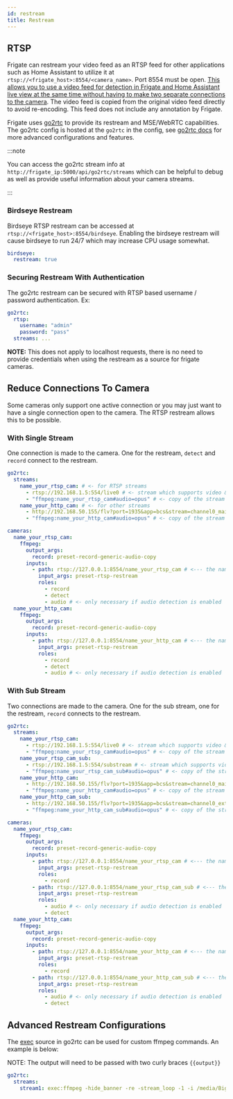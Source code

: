 ```yaml
---
id: restream
title: Restream
---
```


## RTSP

Frigate can restream your video feed as an RTSP feed for other applications such as Home Assistant to utilize it at `rtsp://<frigate_host>:8554/<camera_name>`. Port 8554 must be open. [This allows you to use a video feed for detection in Frigate and Home Assistant live view at the same time without having to make two separate connections to the camera](#reduce-connections-to-camera). The video feed is copied from the original video feed directly to avoid re-encoding. This feed does not include any annotation by Frigate.

Frigate uses [go2rtc](https://github.com/AlexxIT/go2rtc/tree/v1.9.2) to provide its restream and MSE/WebRTC capabilities. The go2rtc config is hosted at the `go2rtc` in the config, see [go2rtc docs](https://github.com/AlexxIT/go2rtc/tree/v1.9.2#configuration) for more advanced configurations and features.

:::note

You can access the go2rtc stream info at `http://frigate_ip:5000/api/go2rtc/streams` which can be helpful to debug as well as provide useful information about your camera streams.

:::

### Birdseye Restream

Birdseye RTSP restream can be accessed at `rtsp://<frigate_host>:8554/birdseye`. Enabling the birdseye restream will cause birdseye to run 24/7 which may increase CPU usage somewhat.

```yaml
birdseye:
  restream: true
```

### Securing Restream With Authentication

The go2rtc restream can be secured with RTSP based username / password authentication. Ex:

```yaml
go2rtc:
  rtsp:
    username: "admin"
    password: "pass"
  streams: ...
```

**NOTE:** This does not apply to localhost requests, there is no need to provide credentials when using the restream as a source for frigate cameras.

## Reduce Connections To Camera

Some cameras only support one active connection or you may just want to have a single connection open to the camera. The RTSP restream allows this to be possible.

### With Single Stream

One connection is made to the camera. One for the restream, `detect` and `record` connect to the restream.

```yaml
go2rtc:
  streams:
    name_your_rtsp_cam: # <- for RTSP streams
      - rtsp://192.168.1.5:554/live0 # <- stream which supports video & aac audio
      - "ffmpeg:name_your_rtsp_cam#audio=opus" # <- copy of the stream which transcodes audio to the missing codec (usually will be opus)
    name_your_http_cam: # <- for other streams
      - http://192.168.50.155/flv?port=1935&app=bcs&stream=channel0_main.bcs&user=user&password=password # <- stream which supports video & aac audio
      - "ffmpeg:name_your_http_cam#audio=opus" # <- copy of the stream which transcodes audio to the missing codec (usually will be opus)

cameras:
  name_your_rtsp_cam:
    ffmpeg:
      output_args:
        record: preset-record-generic-audio-copy
      inputs:
        - path: rtsp://127.0.0.1:8554/name_your_rtsp_cam # <--- the name here must match the name of the camera in restream
          input_args: preset-rtsp-restream
          roles:
            - record
            - detect
            - audio # <- only necessary if audio detection is enabled
  name_your_http_cam:
    ffmpeg:
      output_args:
        record: preset-record-generic-audio-copy
      inputs:
        - path: rtsp://127.0.0.1:8554/name_your_http_cam # <--- the name here must match the name of the camera in restream
          input_args: preset-rtsp-restream
          roles:
            - record
            - detect
            - audio # <- only necessary if audio detection is enabled
```

### With Sub Stream

Two connections are made to the camera. One for the sub stream, one for the restream, `record` connects to the restream.

```yaml
go2rtc:
  streams:
    name_your_rtsp_cam:
      - rtsp://192.168.1.5:554/live0 # <- stream which supports video & aac audio. This is only supported for rtsp streams, http must use ffmpeg
      - "ffmpeg:name_your_rtsp_cam#audio=opus" # <- copy of the stream which transcodes audio to opus
    name_your_rtsp_cam_sub:
      - rtsp://192.168.1.5:554/substream # <- stream which supports video & aac audio. This is only supported for rtsp streams, http must use ffmpeg
      - "ffmpeg:name_your_rtsp_cam_sub#audio=opus" # <- copy of the stream which transcodes audio to opus
    name_your_http_cam:
      - http://192.168.50.155/flv?port=1935&app=bcs&stream=channel0_main.bcs&user=user&password=password # <- stream which supports video & aac audio. This is only supported for rtsp streams, http must use ffmpeg
      - "ffmpeg:name_your_http_cam#audio=opus" # <- copy of the stream which transcodes audio to opus
    name_your_http_cam_sub:
      - http://192.168.50.155/flv?port=1935&app=bcs&stream=channel0_ext.bcs&user=user&password=password # <- stream which supports video & aac audio. This is only supported for rtsp streams, http must use ffmpeg
      - "ffmpeg:name_your_http_cam_sub#audio=opus" # <- copy of the stream which transcodes audio to opus

cameras:
  name_your_rtsp_cam:
    ffmpeg:
      output_args:
        record: preset-record-generic-audio-copy
      inputs:
        - path: rtsp://127.0.0.1:8554/name_your_rtsp_cam # <--- the name here must match the name of the camera in restream
          input_args: preset-rtsp-restream
          roles:
            - record
        - path: rtsp://127.0.0.1:8554/name_your_rtsp_cam_sub # <--- the name here must match the name of the camera_sub in restream
          input_args: preset-rtsp-restream
          roles:
            - audio # <- only necessary if audio detection is enabled
            - detect
  name_your_http_cam:
    ffmpeg:
      output_args:
        record: preset-record-generic-audio-copy
      inputs:
        - path: rtsp://127.0.0.1:8554/name_your_http_cam # <--- the name here must match the name of the camera in restream
          input_args: preset-rtsp-restream
          roles:
            - record
        - path: rtsp://127.0.0.1:8554/name_your_http_cam_sub # <--- the name here must match the name of the camera_sub in restream
          input_args: preset-rtsp-restream
          roles:
            - audio # <- only necessary if audio detection is enabled
            - detect
```

## Advanced Restream Configurations

The [exec](https://github.com/AlexxIT/go2rtc/tree/v1.9.2#source-exec) source in go2rtc can be used for custom ffmpeg commands. An example is below:

NOTE: The output will need to be passed with two curly braces `{{output}}`

```yaml
go2rtc:
  streams:
    stream1: exec:ffmpeg -hide_banner -re -stream_loop -1 -i /media/BigBuckBunny.mp4 -c copy -rtsp_transport tcp -f rtsp {{output}}
```
